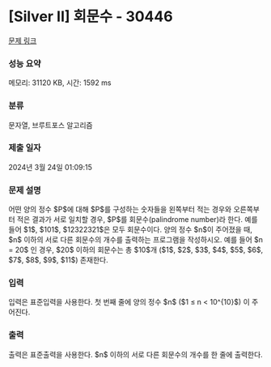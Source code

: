 # [Silver II] 회문수 - 30446 

[문제 링크](https://www.acmicpc.net/problem/30446) 

### 성능 요약

메모리: 31120 KB, 시간: 1592 ms

### 분류

문자열, 브루트포스 알고리즘

### 제출 일자

2024년 3월 24일 01:09:15

### 문제 설명

<p>어떤 양의 정수 $P$에 대해 $P$를 구성하는 숫자들을 왼쪽부터 적는 경우와 오른쪽부터 적은 결과가 서로 일치할 경우, $P$를 회문수(palindrome number)라 한다. 예를 들어 $1$, $101$, $12322321$은 모두 회문수이다. 양의 정수 $n$이 주어졌을 때, $n$ 이하의 서로 다른 회문수의 개수를 출력하는 프로그램을 작성하시오. 예를 들어 $n = 20$ 인 경우, $20$ 이하의 회문수는 총 $10$개 ($1$, $2$, $3$, $4$, $5$, $6$, $7$, $8$, $9$, $11$) 존재한다.</p>

### 입력 

 <p>입력은 표준입력을 사용한다. 첫 번째 줄에 양의 정수 $n$ ($1 ≤ n < 10^{10}$) 이 주어진다.</p>

### 출력 

 <p>출력은 표준출력을 사용한다. $n$ 이하의 서로 다른 회문수의 개수를 한 줄에 출력한다.</p>

